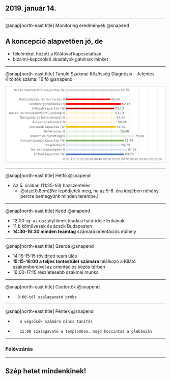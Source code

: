 ## 2019. január 14.

---

@snap[north-east title] 
Monitoring eredmények
@snapend

## A koncepció alapvetően jó, de
- félelmeket hozott a Kilátóval kapcsolatban
- bizalmi-kapcsolati akadályok gátolnak minket

---

@snap[north-east title] 
Tanuló Szakmai Közösség Diagnózis - Jelentés <br/>Kitöltők száma: 16 fő 
@snapend

![img](god/hetfo/20190114/tszk_export.png)

---

@snap[north-east title] 
Hétfő
@snapend

* Az 5. órában (11:25-től) házszentelés
  * @size[0.8em](Ne lepődjetek meg, ha az 5-6. óra idejében néhány percre bemegyünk minden terembe.)

---

@snap[north-east title] 
Kedd
@snapend
        
- 12:00-ig: az osztályfilmek leadási határideje Erikának
- 11.b kőművesek és ácsok Budapesten
- **14:30-16:30 minden teamtag** számára orientációs műhely 

---

@snap[north-east title] 
Szerda
@snapend

- 14:15-15:15 rövidített team ülés
- **15:15-16:00 a teljes tantestület számára** találkozó a Kilátó szakembereivel az orientációs közös térben
- 16:00-17:15 részletesebb szakmai munka 

---


@snap[north-east title] 
Csütörtök
@snapend

-       8:00-tól szalagavató próba 

---


@snap[north-east title] 
Péntek
@snapend

-        a végzősök számára nincs tanítás
-        15:00 szalagavató a templomban, majd koccintás a plébánián

---

### Félévzárás

---

## Szép hetet mindenkinek!
